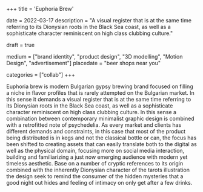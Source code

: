 +++
title = 'Euphoria Brew'

date = 2022-03-17
description = "A visual register that is at the same time referring to its Dionysian roots in the Black Sea coast, as well as a sophisticate character reminiscent on high class clubbing culture."

draft = true

medium = ["brand identity", "product design", "3D modelling", "Motion Design", "advertisement"]
placedate = "beer shops near you"

categories = ["collab"]
+++

Euphoria brew is modern Bulgarian gypsy brewing brand focused on filling a niche in flavor profiles that is rarely attempted on the Bulgarian market. In this sense it demands a visual register that is at the same time referring to its Dionysian roots in the Black Sea coast, as well as a sophisticate character reminiscent on high class clubbing culture. In this sense a combination between contemporary minimalist graphic design is combined with a retrofitted note of psychedelia. As every market and clients has different demands and constraints, in this case that most of the product being distributed is in kegs and not the classical bottle or can, the focus has been shifted to creating assets that can easily translate both to the digital as well as the physical domain, focusing more on social media interaction, building and familiarizing a just now emerging audience with modern yet timeless aesthetic. Base on a number of cryptic references to its origin combined with the inherently Dionysian character of the tarots illustration the design seek to remind the consumer of the hidden mysteries that a good night out hides and feeling of intimacy on only get after a few drinks.